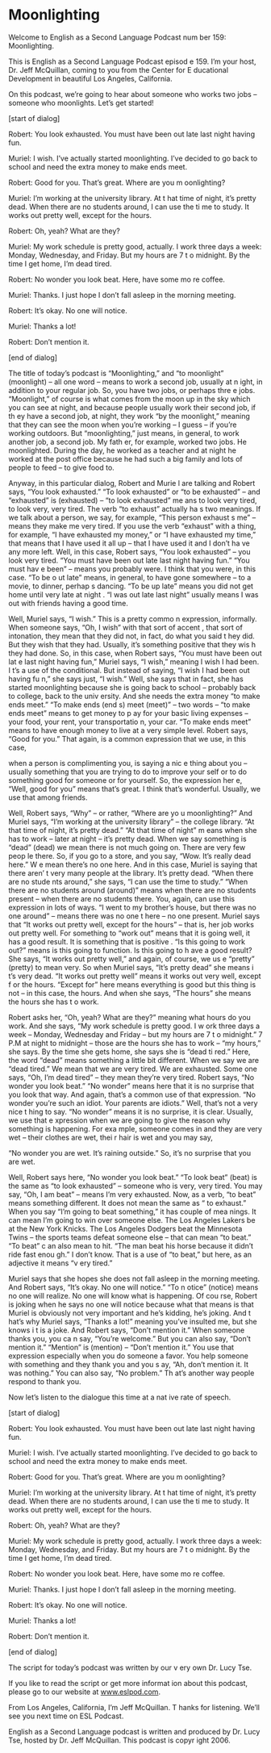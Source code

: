 # Moonlighting

Welcome to English as a Second Language Podcast num ber 159: Moonlighting. 

This is English as a Second Language Podcast episod e 159. I’m your host, Dr. Jeff McQuillan, coming to you from the Center for E ducational Development in beautiful Los Angeles, California. 

On this podcast, we’re going to hear about someone who works two jobs – someone who moonlights. Let’s get started! 

[start of dialog] 

Robert: You look exhausted. You must have been out late last night having fun. 

Muriel: I wish. I’ve actually started moonlighting.  I’ve decided to go back to school and need the extra money to make ends meet.  

Robert: Good for you. That’s great. Where are you m oonlighting?  

Muriel: I’m working at the university library. At t hat time of night, it’s pretty dead. When there are no students around, I can use the ti me to study. It works out pretty well, except for the hours. 

Robert: Oh, yeah? What are they? 

Muriel: My work schedule is pretty good, actually. I work three days a week: Monday, Wednesday, and Friday. But my hours are 7 t o midnight. By the time I get home, I’m dead tired.  

Robert: No wonder you look beat. Here, have some mo re coffee.  

Muriel: Thanks. I just hope I don’t fall asleep in the morning meeting. 

Robert: It’s okay. No one will notice. 

Muriel: Thanks a lot!  

Robert: Don’t mention it. 

[end of dialog]    

 The title of today’s podcast is “Moonlighting,” and  “to moonlight” (moonlight) – all one word – means to work a second job, usually at n ight, in addition to your regular job. So, you have two jobs, or perhaps thre e jobs. “Moonlight,” of course is what comes from the moon up in the sky which you  can see at night, and because people usually work their second job, if th ey have a second job, at night, they work “by the moonlight,” meaning that they can  see the moon when you’re working – I guess – if you’re working outdoors. But  “moonlighting,” just means, in general, to work another job, a second job. My fath er, for example, worked two jobs. He moonlighted. During the day, he worked as a teacher and at night he worked at the post office because he had such a big  family and lots of people to feed – to give food to. 

Anyway, in this particular dialog, Robert and Murie l are talking and Robert says, “You look exhausted.” “To look exhausted” or “to be  exhausted” – and “exhausted” is (exhausted) – “to look exhausted” me ans to look very tired, to look very, very tired. The verb “to exhaust” actually ha s two meanings. If we talk about a person, we say, for example, “This person exhaust s me” – means they make me very tired. If you use the verb “exhaust” with a  thing, for example, “I have exhausted my money,” or “I have exhausted my time,”  that means that I have used it all up – that I have used it and I don’t ha ve any more left. Well, in this case, Robert says, “You look exhausted” – you look very tired. “You must have been out late last night having fun.” “You must hav e been” – means you probably were. I think that you were, in this case. “To be o ut late” means, in general, to have gone somewhere – to a movie, to dinner, perhap s dancing. “To be up late” means you did not get home until very late at night . “I was out late last night” usually means I was out with friends having a good time. 

Well, Muriel says, “I wish.” This is a pretty commo n expression, informally. When someone says, “Oh, I wish” with that sort of accent , that sort of intonation, they mean that they did not, in fact, do what you said t hey did. But they wish that they had. Usually, it’s something positive that they wis h they had done. So, in this case, when Robert says, “You must have been out lat e last night having fun,” Muriel says, “I wish,” meaning I wish I had been. I t’s a use of the conditional. But instead of saying, “I wish I had been out having fu n,” she says just, “I wish.” Well, she says that in fact, she has started moonlighting  because she is going back to school – probably back to college, back to the univ ersity. And she needs the extra money “to make ends meet.” “To make ends (end s) meet (meet)” – two words – “to make ends meet” means to get money to p ay for your basic living expenses – your food, your rent, your transportatio n, your car. “To make ends meet” means to have enough money to live at a very simple level. Robert says, “Good for you.” That again, is a common expression that we use, in this case,  

when a person is complimenting you, is saying a nic e thing about you – usually something that you are trying to do to improve your self or to do something good for someone or for yourself. So, the expression her e, “Well, good for you” means that’s great. I think that’s wonderful. Usually, we  use that among friends.  

Well, Robert says, “Why” – or rather, “Where are yo u moonlighting?” And Muriel says, “I’m working at the university library” – the  college library. “At that time of night, it’s pretty dead.” “At that time of night” m eans when she has to work – later at night – it’s pretty dead. When we say something is “dead” (dead) we mean there is not much going on. There are very few peop le there. So, if you go to a store, and you say, “Wow. It’s really dead here.” W e mean there’s no one here. And in this case, Muriel is saying that there aren’ t very many people at the library. It’s pretty dead. “When there are no stude nts around,” she says, “I can use the time to study.” “When there are no students  around (around)” means when there are no students present – when there are  no students there. You, again, can use this expression in lots of ways. “I went to my brother’s house, but there was no one around” – means there was no one t here – no one present. Muriel says that “It works out pretty well, except for the hours” – that is, her job works out pretty well. For something to “work out” means that it is going well, it has a good result. It is something that is positive . “Is this going to work out?” means is this going to function. Is this going to h ave a good result? She says, “It works out pretty well,” and again, of course, we us e “pretty” (pretty) to mean very. So when Muriel says, “It’s pretty dead” she means i t’s very dead. “It works out pretty well” means it works out very well, except f or the hours. “Except for” here means everything is good but this thing is not – in  this case, the hours. And when she says, “The hours” she means the hours she has t o work.  

Robert asks her, “Oh, yeah? What are they?” meaning  what hours do you work. And she says, “My work schedule is pretty good. I w ork three days a week – Monday, Wednesday and Friday – but my hours are 7 t o midnight.” 7 P.M at night to midnight – those are the hours she has to work – “my hours,” she says. By the time she gets home, she says she is “dead ti red.” Here, the word “dead” means something a little bit different. When we say  we are “dead tired.” We mean that we are very tired. We are exhausted. Some one says, “Oh, I’m dead tired” – they mean they’re very tired. Robert says,  “No wonder you look beat.” “No wonder” means here that it is no surprise that you look that way. And again, that’s a common use of that expression. “No wonder you’re such an idiot. Your parents are idiots.” Well, that’s not a very nice t hing to say. “No wonder” means it is no surprise, it is clear. Usually, we use that e xpression when we are going to give the reason why something is happening. For exa mple, someone comes in and they are very wet – their clothes are wet, thei r hair is wet and you may say,  

“No wonder you are wet. It’s raining outside.” So, it’s no surprise that you are wet. 

Well, Robert says here, “No wonder you look beat.” “To look beat” (beat) is the same as “to look exhausted” – someone who is very, very tired. You may say, “Oh, I am beat” – means I’m very exhausted. Now, as  a verb, “to beat” means something different. It does not mean the same as “ to exhaust.” When you say “I’m going to beat something,” it has couple of mea nings. It can mean I’m going to win over someone else. The Los Angeles Lakers be at the New York Knicks. The Los Angeles Dodgers beat the Minnesota Twins – the sports teams defeat someone else – that can mean “to beat.” “To beat” c an also mean to hit. “The man beat his horse because it didn’t ride fast enou gh.” I don’t know. That is a use of “to beat,” but here, as an adjective it means “v ery tired.”  

Muriel says that she hopes she does not fall asleep  in the morning meeting. And Robert says, “It’s okay. No one will notice.” “To n otice” (notice) means no one will realize. No one will know what is happening. Of cou rse, Robert is joking when he says no one will notice because what that means is that Muriel is obviously not very important and he’s kidding, he’s joking. And t hat’s why Muriel says, “Thanks a lot!” meaning you’ve insulted me, but she knows i t is a joke. And Robert says, “Don’t mention it.” When someone thanks you, you ca n say, “You’re welcome.” But you can also say, “Don’t mention it.” “Mention”  is (mention) – “Don’t mention it.” You use that expression especially when you do  someone a favor. You help someone with something and they thank you and you s ay, “Ah, don’t mention it. It was nothing.” You can also say, “No problem.” Th at’s another way people respond to thank you. 

Now let’s listen to the dialogue this time at a nat ive rate of speech. 

[start of dialog] 

Robert: You look exhausted. You must have been out late last night having fun. 

Muriel: I wish. I’ve actually started moonlighting.  I’ve decided to go back to school and need the extra money to make ends meet.  

Robert: Good for you. That’s great. Where are you m oonlighting?  

Muriel: I’m working at the university library. At t hat time of night, it’s pretty dead. When there are no students around, I can use the ti me to study. It works out pretty well, except for the hours. 

Robert: Oh, yeah? What are they? 

Muriel: My work schedule is pretty good, actually. I work three days a week: Monday, Wednesday, and Friday. But my hours are 7 t o midnight. By the time I get home, I’m dead tired.  

Robert: No wonder you look beat. Here, have some mo re coffee.  

Muriel: Thanks. I just hope I don’t fall asleep in the morning meeting. 

Robert: It’s okay. No one will notice. 

Muriel: Thanks a lot!  

Robert: Don’t mention it. 

[end of dialog]   

The script for today’s podcast was written by our v ery own Dr. Lucy Tse.  

If you like to read the script or get more informat ion about this podcast, please go to our website at www.eslpod.com.  

From Los Angeles, California, I’m Jeff McQuillan. T hanks for listening. We’ll see you next time on ESL Podcast. 

English as a Second Language podcast is written and  produced by Dr. Lucy Tse, hosted by Dr. Jeff McQuillan. This podcast is copyr ight 2006.

